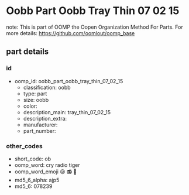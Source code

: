# Oobb Part Oobb Tray Thin 07 02 15  

note: This is part of OOMP the Oopen Organization Method For Parts. For more details: https://github.com/oomlout/oomp_base

##  part details





### id
* oomp_id: oobb_part_oobb_tray_thin_07_02_15
  * classification: oobb
  * type: part
  * size: oobb
  * color: 
  * description_main: tray_thin_07_02_15
  * description_extra: 
  * manufacturer: 
  * part_number: 

### other_codes
* short_code: ob
* oomp_word: cry radio tiger
* oomp_word_emoji :cry: :radio: :tiger:
* md5_6_alpha: ajp5
* md5_6: 078239